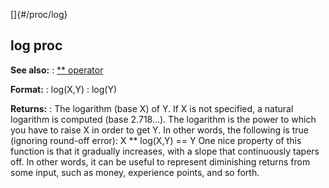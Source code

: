 []{#/proc/log}
## log proc
**See also:**
:   [\*\* operator](#/operator/**)
<!-- -->
**Format:**
:   log(X,Y)
:   log(Y)
<!-- -->
**Returns:**
:   The logarithm (base X) of Y. If X is not specified, a natural
    logarithm is computed (base 2.718\...).
The logarithm is the power to which you have to raise X in order to get
Y. In other words, the following is true (ignoring round-off error): X
\*\* log(X,Y) == Y
One nice property of this function is that it gradually increases, with
a slope that continuously tapers off. In other words, it can be useful
to represent diminishing returns from some input, such as money,
experience points, and so forth.